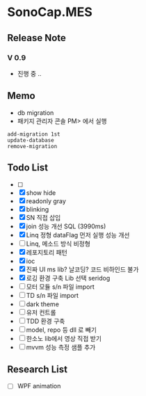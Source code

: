 # SonoCap.MES

## Release Note
### V 0.9
- 진행 중 ..

## Memo
- db migration
- 패키지 관리자 콘솔 PM> 에서 실행
```
add-migration 1st
update-database
remove-migration
```

## Todo List
- [ ] 
- [X] show hide
- [X] readonly gray
- [X] blinking
- [X] SN 직접 삽입
- [X] join 성능 개선 SQL (3990ms)
- [X] Linq 정형 dataFlag 먼저 실행 성능 개선 
- [ ] Linq, 메소드 방식 비정형
- [X] 레포지토리 패턴
- [X] ioc
- [X] 진짜 UI ms lib? 날코딩? 코드 비하인드 불가
- [X] 로깅 환경 구축 Lib 선택 seridog
- [ ] 모터 모듈 s/n 파일 import
- [ ] TD s/n 파일 import
- [ ] dark theme
- [ ] 유저 컨트롤
- [ ] TDD 환경 구축
- [ ] model, repo 등 dll 로 빼기
- [ ] 한소노 lib에서 영상 직접 받기
- [ ] mvvm 성능 측정 샘플 추가

## Research List
- [ ] WPF animation